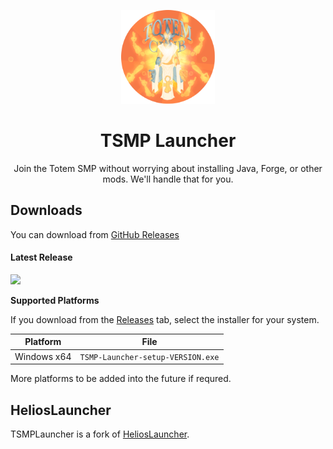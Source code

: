 <p align="center"><img src="./app/assets/images/TSMPCircle.png" width="150px" height="150px" alt="Totem Club"></p>

<h1 align="center">TSMP Launcher</h1>

<p align="center">Join the Totem SMP without worrying about installing Java, Forge, or other mods. We'll handle that for you.</p>


## Downloads

You can download from [GitHub Releases](https://github.com/Redllamaaa/tsmplauncher/releases)

#### Latest Release

[![](https://img.shields.io/github/v/release/Redllamaaa/tsmplauncher.svg?style=flat-square)](https://github.com/Redllamaaa/tsmplauncher/releases/latest)

**Supported Platforms**

If you download from the [Releases](https://github.com/Redllamaaa/tsmplauncher/releases) tab, select the installer for your system.

| Platform | File |
| -------- | ---- |
| Windows x64 | `TSMP-Launcher-setup-VERSION.exe` |


More platforms to be added into the future if requred.

## HeliosLauncher

TSMPLauncher is a fork of [HeliosLauncher](https://github.com/dscalzi/HeliosLauncher).

